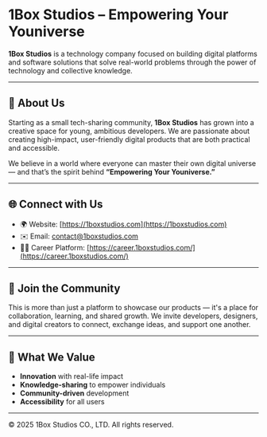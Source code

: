 # 1Box Studios – Empowering Your Youniverse

**1Box Studios** is a technology company focused on building digital platforms and software solutions that solve real-world problems through the power of technology and collective knowledge.

---

## 🌟 About Us

Starting as a small tech-sharing community, **1Box Studios** has grown into a creative space for young, ambitious developers. We are passionate about creating high-impact, user-friendly digital products that are both practical and accessible.

We believe in a world where everyone can master their own digital universe — and that’s the spirit behind **“Empowering Your Youniverse.”**

---

## 🌐 Connect with Us

- 🌍 Website: [https://1boxstudios.com](https://1boxstudios.com)
- ✉️ Email: [contact@1boxstudios.com](mailto:contact@1boxstudios.com)
- 🧑‍💻 Career Platform: [https://career.1boxstudios.com/](https://career.1boxstudios.com/)

---

## 🤝 Join the Community

This is more than just a platform to showcase our products — it's a place for collaboration, learning, and shared growth. We invite developers, designers, and digital creators to connect, exchange ideas, and support one another.

---

## 🧠 What We Value

- **Innovation** with real-life impact  
- **Knowledge-sharing** to empower individuals  
- **Community-driven** development  
- **Accessibility** for all users  

---

© 2025 1Box Studios CO., LTD. All rights reserved.
